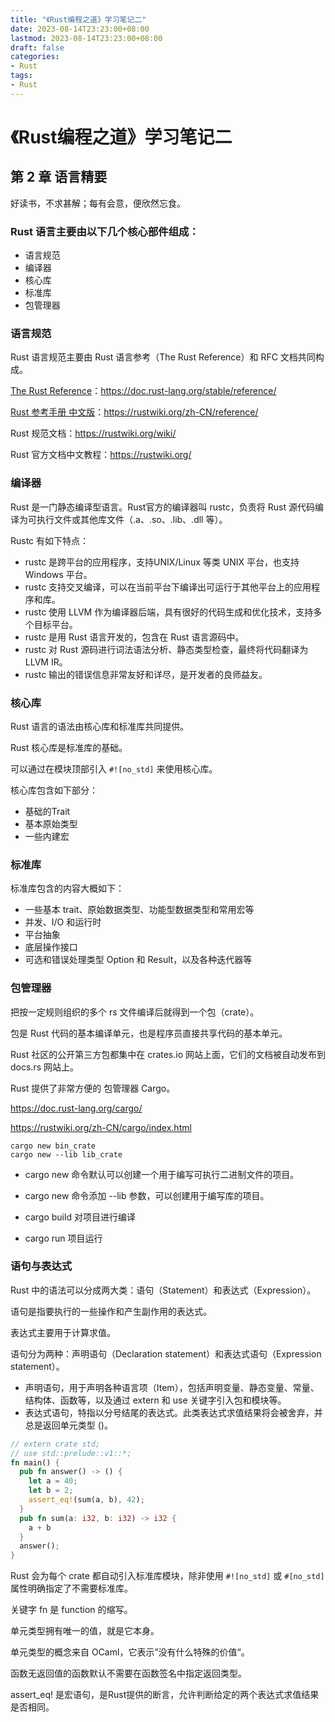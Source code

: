 ```yaml
---
title: "《Rust编程之道》学习笔记二"
date: 2023-08-14T23:23:00+08:00
lastmod: 2023-08-14T23:23:00+08:00 
draft: false
categories:
- Rust
tags:
- Rust
---
```


# 《Rust编程之道》学习笔记二

## 第 2 章 语言精要

好读书，不求甚解；每有会意，便欣然忘食。

### Rust 语言主要由以下几个核心部件组成：

- 语言规范
- 编译器
- 核心库
- 标准库
- 包管理器

### 语言规范

Rust 语言规范主要由 Rust 语言参考（The Rust Reference）和 RFC 文档共同构成。

[The Rust Reference](https://doc.rust-lang.org/stable/reference/)：<https://doc.rust-lang.org/stable/reference/>

[Rust 参考手册 中文版](https://rustwiki.org/zh-CN/reference/)：<https://rustwiki.org/zh-CN/reference/>

Rust 规范文档：https://rustwiki.org/wiki/

Rust 官方文档中文教程：https://rustwiki.org/

### 编译器

Rust 是一门静态编译型语言。Rust官方的编译器叫 rustc，负责将 Rust 源代码编译为可执行文件或其他库文件（.a、.so、.lib、.dll 等）。

Rustc 有如下特点：

- rustc 是跨平台的应用程序，支持UNIX/Linux 等类 UNIX 平台，也支持 Windows 平台。
- rustc 支持交叉编译，可以在当前平台下编译出可运行于其他平台上的应用程序和库。
- rustc 使用 LLVM 作为编译器后端，具有很好的代码生成和优化技术，支持多个目标平台。
- rustc 是用 Rust 语言开发的，包含在 Rust 语言源码中。
- rustc 对 Rust 源码进行词法语法分析、静态类型检查，最终将代码翻译为 LLVM IR。
- rustc 输出的错误信息非常友好和详尽，是开发者的良师益友。

### 核心库

Rust 语言的语法由核心库和标准库共同提供。

Rust 核心库是标准库的基础。

可以通过在模块顶部引入 `#![no_std]` 来使用核心库。

核心库包含如下部分：

- 基础的Trait
- 基本原始类型
- 一些内建宏

### 标准库

标准库包含的内容大概如下：

- 一些基本 trait、原始数据类型、功能型数据类型和常用宏等
- 并发、I/O 和运行时
- 平台抽象
- 底层操作接口
- 可选和错误处理类型 Option 和 Result，以及各种迭代器等

### 包管理器

把按一定规则组织的多个 rs 文件编译后就得到一个包（crate）。

包是 Rust 代码的基本编译单元，也是程序员直接共享代码的基本单元。

Rust 社区的公开第三方包都集中在 crates.io 网站上面，它们的文档被自动发布到 docs.rs 网站上。

Rust 提供了非常方便的 包管理器 Cargo。

https://doc.rust-lang.org/cargo/

https://rustwiki.org/zh-CN/cargo/index.html

```shell
cargo new bin_crate
cargo new --lib lib_crate
```

- cargo new 命令默认可以创建一个用于编写可执行二进制文件的项目。

- cargo new 命令添加 --lib 参数，可以创建用于编写库的项目。

- cargo build 对项目进行编译
- cargo run 项目运行

### 语句与表达式

Rust 中的语法可以分成两大类：语句（Statement）和表达式（Expression）。

语句是指要执行的一些操作和产生副作用的表达式。

表达式主要用于计算求值。

语句分为两种：声明语句（Declaration statement）和表达式语句（Expression statement）。

- 声明语句，用于声明各种语言项（Item），包括声明变量、静态变量、常量、结构体、函数等，以及通过 extern 和 use 关键字引入包和模块等。
- 表达式语句，特指以分号结尾的表达式。此类表达式求值结果将会被舍弃，并总是返回单元类型 ()。

```rust
// extern crate std;
// use std::prelude::v1::*;
fn main() {
  pub fn answer() -> () {
    let a = 40;
    let b = 2;
    assert_eq!(sum(a, b), 42);
  }
  pub fn sum(a: i32, b: i32) -> i32 {
    a + b
  }
  answer();
}
```

Rust 会为每个 crate 都自动引入标准库模块，除非使用 `#![no_std]` 或 `#[no_std]` 属性明确指定了不需要标准库。

关键字 fn 是 function 的缩写。

单元类型拥有唯一的值，就是它本身。

单元类型的概念来自 OCaml，它表示”没有什么特殊的价值“。

函数无返回值的函数默认不需要在函数签名中指定返回类型。

assert_eq! 是宏语句，是Rust提供的断言，允许判断给定的两个表达式求值结果是否相同。

